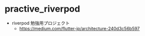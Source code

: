 # practive_riverpod

- riverpod 勉強用プロジェクト
  - <https://medium.com/flutter-jp/architecture-240d3c56b597>
